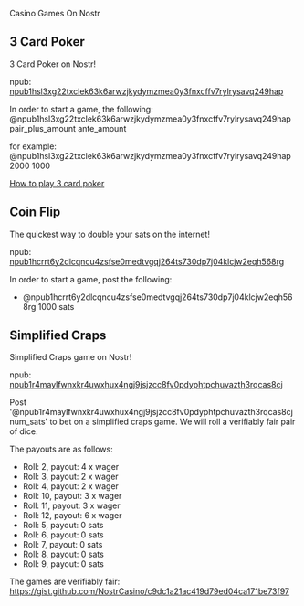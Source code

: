 Casino Games On Nostr

## 3 Card Poker
3 Card Poker on Nostr!

npub: [npub1hsl3xg22txclek63k6arwzjkydymzmea0y3fnxcffv7rylrysavq249hap](nostr:npub1hsl3xg22txclek63k6arwzjkydymzmea0y3fnxcffv7rylrysavq249hap)

In order to start a game, the following:
@npub1hsl3xg22txclek63k6arwzjkydymzmea0y3fnxcffv7rylrysavq249hap pair_plus_amount ante_amount

for example: @npub1hsl3xg22txclek63k6arwzjkydymzmea0y3fnxcffv7rylrysavq249hap 2000 1000

[How to play 3 card poker](https://youtu.be/tcHOkqCgJnY)

## Coin Flip 
The quickest way to double your sats on the internet!

npub: [npub1hcrrt6y2dlcqncu4zsfse0medtvgqj264ts730dp7j04klcjw2eqh568rg](nostr:npub1hcrrt6y2dlcqncu4zsfse0medtvgqj264ts730dp7j04klcjw2eqh568rg)


In order to start a game, post the following:
- @npub1hcrrt6y2dlcqncu4zsfse0medtvgqj264ts730dp7j04klcjw2eqh568rg 1000 sats

## Simplified Craps
Simplified Craps game on Nostr!

npub: [npub1r4maylfwnxkr4uwxhux4ngj9jsjzcc8fv0pdyphtpchuvazth3rqcas8cj](nostr:npub1r4maylfwnxkr4uwxhux4ngj9jsjzcc8fv0pdyphtpchuvazth3rqcas8cj)

Post '@npub1r4maylfwnxkr4uwxhux4ngj9jsjzcc8fv0pdyphtpchuvazth3rqcas8cj num_sats' to bet on a simplified craps game. We will roll a verifiably fair pair of dice.

The payouts are as follows:
- Roll: 2, payout: 4 x wager
- Roll: 3, payout: 2 x wager
- Roll: 4, payout: 2 x wager
- Roll: 10, payout: 3 x wager
- Roll: 11, payout: 3 x wager
- Roll: 12, payout: 6 x wager
- Roll: 5, payout: 0 sats
- Roll: 6, payout: 0 sats
- Roll: 7, payout: 0 sats
- Roll: 8, payout: 0 sats
- Roll: 9, payout: 0 sats

The games are verifiably fair: https://gist.github.com/NostrCasino/c9dc1a21ac419d79ed04ca171be73f97
